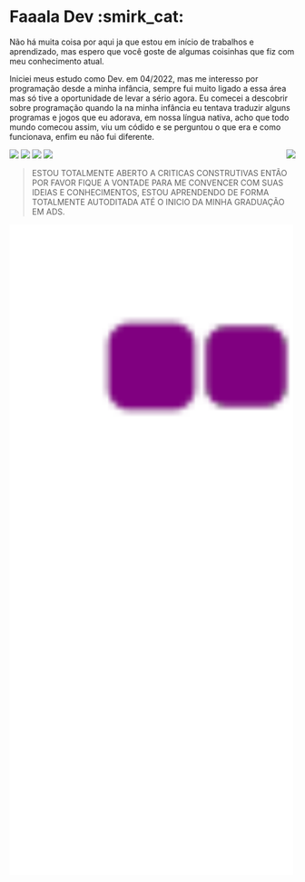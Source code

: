 <h1>Faaala Dev :smirk_cat:</h1> 

Não há muita coisa por aqui ja que estou em início de trabalhos e aprendizado, mas espero que você goste de algumas coisinhas que fiz com meu conhecimento atual.

Iniciei meus estudo como Dev. em 04/2022, mas me interesso por programação desde a minha infância, sempre fui muito ligado a essa área mas só tive a oportunidade de levar a sério agora. Eu comecei a descobrir sobre programação quando la na minha infância eu tentava traduzir alguns programas e jogos que eu adorava, em nossa língua nativa, acho que todo mundo comecou assim, viu um códido e se perguntou o que era e como funcionava, enfim eu não fui diferente.

<img src="https://raw.githubusercontent.com/MicaelliMedeiros/micaellimedeiros/master/image/computer-illustration.png" align="right">

<p align="left">
  <a href="https://criarmeulink.com.br/u/1657109108" alt="Gmail">
  <img src="https://img.shields.io/badge/-Gmail-FF0000?style=flat-square&labelColor=FF0000&logo=gmail&logoColor=white&link=LINK-DO-SEU-EMAIL" /></a>

  <a href="linkedin.com/in/danilo-rocha-437230197/" alt="Linkedin">
  <img src="https://img.shields.io/badge/-Linkedin-0e76a8?style=flat-square&logo=Linkedin&logoColor=white&link=LINK-DO-SEU-LINKEDIN" /></a>

  <a href="https://contate.me/devnylo" alt="WhatsApp">
  <img src="https://img.shields.io/badge/-WhatsApp-25d366?style=flat-square&labelColor=25d366&logo=whatsapp&logoColor=white&link=API-DO-SEU-WHATSAPP"/></a>

  <a href="https://www.instagram.com/its_nyloo/" alt="Instagram">
  <img src="https://img.shields.io/badge/-Instagram-DF0174?style=flat-square&labelColor=DF0174&logo=instagram&logoColor=white&link=LINK-DO-SEU-INSTAGRAM"/></a>
</p>

> ESTOU TOTALMENTE ABERTO A CRITICAS CONSTRUTIVAS ENTÃO POR FAVOR FIQUE A VONTADE PARA ME CONVENCER COM SUAS IDEIAS E CONHECIMENTOS, ESTOU APRENDENDO DE FORMA TOTALMENTE AUTODITADA ATÉ O INICIO DA MINHA GRADUAÇÃO EM ADS.

<img src="https://github.com/DevNylo/DevNylo/blob/output/github-contribution-grid-snake.gif?raw=true" width="500"/>
